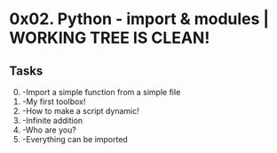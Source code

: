 # 0x02. Python - import & modules | WORKING TREE IS CLEAN!
## Tasks
0. -Import a simple function from a simple file 
1. -My first toolbox! 
2. -How to make a script dynamic! 
3. -Infinite addition 
4. -Who are you? 
5. -Everything can be imported 

